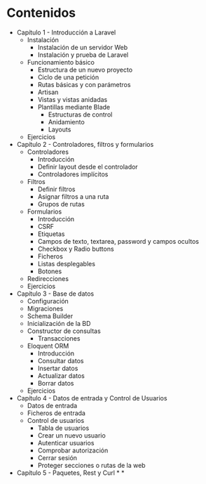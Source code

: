 # Contenidos

* Capítulo 1 - Introducción a Laravel
  * Instalación
    * Instalación de un servidor Web 
    * Instalación y prueba de Laravel
  * Funcionamiento básico
    * Estructura de un nuevo proyecto
    * Ciclo de una petición
    * Rutas básicas y con parámetros
    * Artisan
    * Vistas y vistas anidadas
    * Plantillas mediante Blade
        * Estructuras de control
        * Anidamiento
        * Layouts
  * Ejercicios
* Capítulo 2 - Controladores, filtros y formularios
    * Controladores
        * Introducción
        * Definir layout desde el controlador
        * Controladores implícitos
    * Filtros
        * Definir filtros
        * Asignar filtros a una ruta
        * Grupos de rutas
    * Formularios
        * Introducción
        * CSRF
        * Etiquetas
        * Campos de texto, textarea, password y campos ocultos
        * Checkbox y Radio buttons
        * Ficheros
        * Listas desplegables
        * Botones
    * Redirecciones
    * Ejercicios
* Capítulo 3 - Base de datos
    * Configuración
    * Migraciones
    * Schema Builder
    * Inicialización de la BD
    * Constructor de consultas
        * Transacciones
    * Eloquent ORM
        * Introducción
        * Consultar datos
        * Insertar datos
        * Actualizar datos
        * Borrar datos
    * Ejercicios
* Capítulo 4 - Datos de entrada y Control de Usuarios
    * Datos de entrada
    * Ficheros de entrada
    * Control de usuarios
        * Tabla de usuarios
        * Crear un nuevo usuario
        * Autenticar usuarios
        * Comprobar autorización
        * Cerrar sesión
        * Proteger secciones o rutas de la web
* Capítulo 5 - Paquetes, Rest y Curl
    * 
    * 
